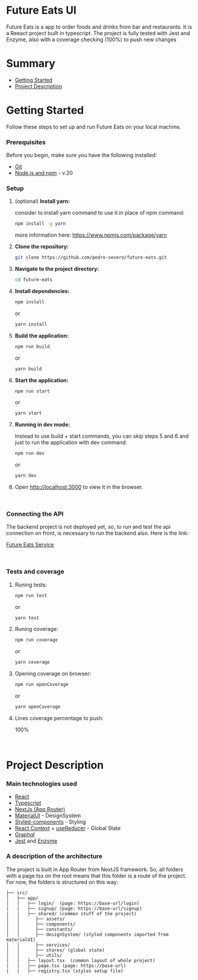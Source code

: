 # Future Eats UI

Future Eats is a app to order foods and drinks from bar and restaurants. It is a Reeact project built in typescript. The project is fully tested with Jest and Enzyme, also with a coverage checking (100%) to push new changes

# Summary

* [Getting Started](#getting-started)
* [Project Description](#project-description)

# <a name="getting-started">Getting Started</a>

Follow these steps to set up and run Future Eats on your local machine.

### Prerequisites

Before you begin, make sure you have the following installed:

- [Git](https://git-scm.com/book/en/v2/Getting-Started-Installing-Git)
- [Node.js and npm](https://nodejs.org/) - v.20

### Setup

1. (optional) **Install yarn:**

   consider to install yarn command to use it in place of npm command:

   ```bash
   npm install -g yarn
   ```
   more information here: https://www.npmjs.com/package/yarn


2. **Clone the repository:**

   ```bash
   git clone https://github.com/pedro-severo/future-eats.git
   ```

3. **Navigate to the project directory:**

   ```bash
   cd future-eats
   ```

4. **Install dependencies:**

   ```bash
   npm install
   ```
   or
   ```bash
   yarn install    

5. **Build the application:**

   ```bash
   npm run build
   ```
   or
   ```bash
   yarn build
   ```

6. **Start the application:**

   ```bash
   npm run start
   ```
   or
   ```bash
   yarn start
   ```

7. **Running in dev mode:**

   Instead to use build + start commands, you can skip steps 5 and 6 and just to run the application with dev command:

   ```bash
   npm run dev
   ```
   or
   ```bash
   yarn dev
   ```
  
8. Open [http://localhost:3000](http://localhost:3000) to view it in the browser.
   
<br>

### Connecting the API

The backend project is not deployed yet, so, to run and test the api connection on front, is necessary to run the backend also. Here is the link:

[Future Eats Service](https://github.com/pedro-severo/future-eats-service)

<br>

### Tests and coverage

1. Runing tests:

   ```bash
   npm run test
   ```
   or
   ```bash
   yarn test
   ```

2. Runing coverage:

   ```bash
   npm run coverage
   ```
   or
   ```bash
   yarn coverage
   ```

3. Opening coverage on browser:

   ```bash
   npm run openCoverage
   ```
   or
   ```bash
   yarn openCoverage
   ```

4. Lines coverage percentage to push:

      100%

<br>

# <a name="project-description">Project Description</a> 

### Main technologies used

- [React](https://github.com/facebook/create-react-app)
- [Typescript](https://www.typescriptlang.org/)
- [NextJs (App Router)](https://nextjs.org/docs)
- [MaterialUI](https://mui.com/) - DesignSystem
- [Styled-components](https://styled-components.com/) - Styling
- [React Context](https://legacy.reactjs.org/docs/context.html) + [useReducer](https://react.dev/reference/react/useReducer) - Global State
- [Graphql](https://graphql.org/)
- [Jest](https://jestjs.io/) and [Enzyme](https://enzymejs.github.io/enzyme/)

### A description of the architecture

The project is built in App Router from NextJS framework. So, all folders with a page.tsx on the root means that this folder is a route of the project. For now, the folders is structured on this way:
```
├── src/
│   ├── app/
|   |   ├── login/  (page: https://base-url/login)
|   |   ├── signup/ (page: https://base-url/signup)
|   |   ├── shared/ (common stuff of the project)
│   │      ├── assets/ 
│   │      ├── components/ 
│   │      ├── constants/ 
│   │      ├── designSystem/ (styled components imported from materialUI)
│   │      ├── services/
│   │      ├── stores/ (global state)
│   │      ├── utils/
|   |   ├── layout.tsx  (common layout of whole project)
|   |   ├── page.tsx (page: https://base-url)
|   |   ├── registry.tsx (styles setup file)
```

